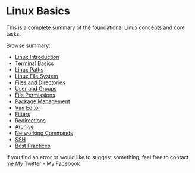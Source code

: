 # Linux Basics

This is a complete summary of the foundational Linux concepts and core tasks.

Browse summary:

* [Linux Introduction](./Linux%20Introduction.md)
* [Terminal Basics](./Terminal%20Basics.md)
* [Linux Paths](./Linux%20Paths.md)
* [Linux File System](./Linux%20File%20System.md)
* [Files and Directories](./Files%20and%20Directories.md)
* [User and Groups](./User%20and%20Groups.md)
* [File Permissions](./File%20Permissions.md)
* [Package Management](./Package%20Management.md)
* [Vim Editor](./Vim%20Editor.md)
* [Filters](./Filters.md)
* [Redirections](./Redirections.md)
* [Archive](./Archive.md)
* [Networking Commands](./Networking%20Commands.md)
* [SSH](./SSH.md)
* [Best Practices](./Best%20Practices.md)

If you find an error or would like to suggest something, feel free to contact me [My Twitter](https://twitter.com/__Zold) - [My Facebook](https://www.facebook.com/IamZold/)
